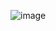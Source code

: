 ![image](https://user-images.githubusercontent.com/63789702/188307349-845b9031-0a99-4f5d-a3df-cbe90e57b4e5.png)
